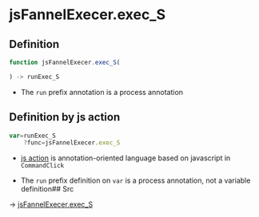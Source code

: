 # jsFannelExecer.exec_S

## Definition

```js.js
function jsFannelExecer.exec_S(

) -> runExec_S
```

- The `run` prefix annotation is a process annotation
## Definition by js action

```js.js
var=runExec_S
	?func=jsFannelExecer.exec_S

```

- [js action](#) is annotation-oriented language based on javascript in `CommandClick`

- The `run` prefix definition on `var` is a process annotation, not a variable definition## Src

-> [jsFannelExecer.exec_S](https://github.com/puutaro/CommandClick/blob/master/app/src/main/java/com/puutaro/commandclick/fragment_lib/terminal_fragment/js_interface/system/JsFannelExecer.kt#L22)


